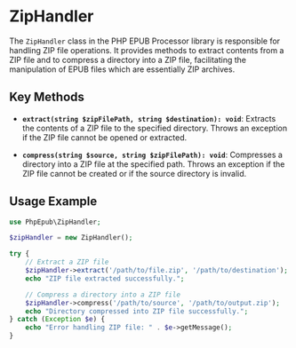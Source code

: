 # ZipHandler

The `ZipHandler` class in the PHP EPUB Processor library is responsible for handling ZIP file operations.
It provides methods to extract contents from a ZIP file and to compress a directory into a ZIP file, facilitating the manipulation of EPUB files which are essentially ZIP archives.

## Key Methods

- **`extract(string $zipFilePath, string $destination): void`**: Extracts the contents of a ZIP file to the specified directory. Throws an exception if the ZIP file cannot be opened or extracted.

- **`compress(string $source, string $zipFilePath): void`**: Compresses a directory into a ZIP file at the specified path. Throws an exception if the ZIP file cannot be created or if the source directory is invalid.

## Usage Example

```php
use PhpEpub\ZipHandler;

$zipHandler = new ZipHandler();

try {
    // Extract a ZIP file
    $zipHandler->extract('/path/to/file.zip', '/path/to/destination');
    echo "ZIP file extracted successfully.";

    // Compress a directory into a ZIP file
    $zipHandler->compress('/path/to/source', '/path/to/output.zip');
    echo "Directory compressed into ZIP file successfully.";
} catch (Exception $e) {
    echo "Error handling ZIP file: " . $e->getMessage();
}
```
